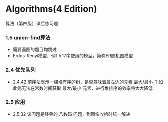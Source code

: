 Algorithms(4 Edition)
===
算法（第四版）课后练习题

### 1.5 union-find算法
- 需要画图的题目均跳过
- Erdos-Renyi模型，例1.5.17中使用的模型，简称ER随机图模型

### 2.4 优先队列
- 2.4.42 前序法表示一棵堆有序的树，是否意味着最左边的元素 最大/最小 ？如此则无法在常数时间获取 最大/最小 元素，进行堆排序的效率将大大降低

### 2.5 应用
- 2.5.32 该问题是经典的 八数码 问题，到图像收拾时统一解决